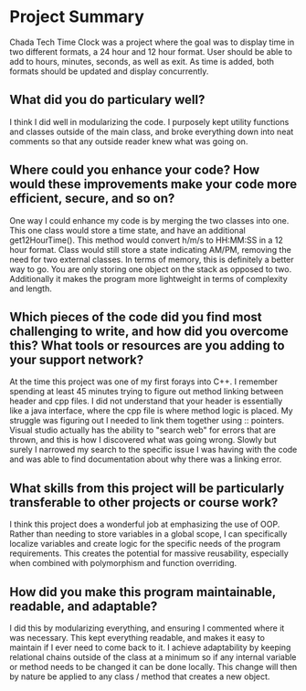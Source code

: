 # Project Summary
Chada Tech Time Clock was a project where the goal was to display time in two different formats, a 24 hour and 12 hour format. User should be able to add to hours, minutes, seconds, as well as exit. As time is added, both formats should be updated and display concurrently.

## What did you do particulary well?

I think I did well in modularizing the code. I purposely kept utility functions and classes outside of the main class, and broke everything down into neat comments so that any outside reader knew what was going on.

## Where could you enhance your code? How would these improvements make your code more efficient, secure, and so on?

One way I could enhance my code is by merging the two classes into one. This one class would store a time state, and have an additional get12HourTime(). This method would convert h/m/s to HH:MM:SS in a 12 hour format. Class would still store a state indicating AM/PM, removing the need for two external classes. In terms of memory, this is definitely a better way to go. You are only storing one object on the stack as opposed to two. Additionally it makes the program more lightweight in terms of complexity and length.


## Which pieces of the code did you find most challenging to write, and how did you overcome this? What tools or resources are you adding to your support network?

At the time this project was one of my first forays into C++. I remember spending at least 45 minutes trying to figure out method linking between header and cpp files. I did not understand that your header is essentially like a java interface, where the cpp file is where method logic is placed. My struggle was figuring out I needed to link them together using :: pointers. Visual studio actually has the ability to "search web" for errors that are thrown, and this is how I discovered what was going wrong. Slowly but surely I narrowed my search to the specific issue I was having with the code and was able to find documentation about why there was a linking error.

## What skills from this project will be particularly transferable to other projects or course work?

I think this project does a wonderful job at emphasizing the use of OOP. Rather than needing to store variables in a global scope, I can specifically localize variables and create logic for the specific needs of the program requirements. This creates the potential for massive reusability, especially when combined with polymorphism and function overriding. 

## How did you make this program maintainable, readable, and adaptable?

I did this by modularizing everything, and ensuring I commented where it was necessary. This kept everything readable, and makes it easy to maintain if I ever need to come back to it. I achieve adaptability by keeping relational chains outside of the class at a minimum so if any internal variable or method needs to be changed it can be done locally. This change will then by nature be applied to any class / method that creates a new object.
